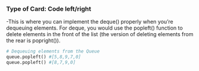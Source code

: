 ### Type of Card: Code left/right ###

-This is where you can implement the deque() properly when you’re dequeuing elements. For deque, you would use the popleft() function to delete elements in the front of the list (the version of deleting elements from the rear is popright()).

```python
# Dequeuing elements from the Queue
queue.popleft() #[5,8,9,7,0]
queue.popleft() #[8,7,9,0]
```
